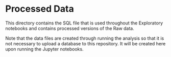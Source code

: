 # Processed Data

This directory contains the SQL file that is used throughout the Exploratory notebooks and contains processed versions of the Raw data.

Note that the data files are created through running the analysis so that it is not necessary to upload a database to this repository. It will be created here upon running the Jupyter notebooks.